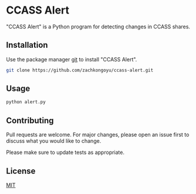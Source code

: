 # CCASS Alert

"CCASS Alert" is a Python program for detecting changes in CCASS shares.

## Installation

Use the package manager [git](https://git-scm.com/) to install "CCASS Alert".

```bash
git clone https://github.com/zachkongoyu/ccass-alert.git
```

## Usage

```bash
python alert.py
```

## Contributing
Pull requests are welcome. For major changes, please open an issue first to discuss what you would like to change.

Please make sure to update tests as appropriate.

## License
[MIT](https://choosealicense.com/licenses/mit/)
